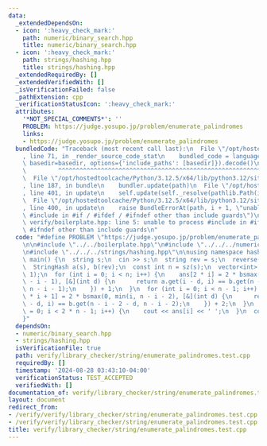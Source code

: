 ```yaml
---
data:
  _extendedDependsOn:
  - icon: ':heavy_check_mark:'
    path: numeric/binary_search.hpp
    title: numeric/binary_search.hpp
  - icon: ':heavy_check_mark:'
    path: strings/hashing.hpp
    title: strings/hashing.hpp
  _extendedRequiredBy: []
  _extendedVerifiedWith: []
  _isVerificationFailed: false
  _pathExtension: cpp
  _verificationStatusIcon: ':heavy_check_mark:'
  attributes:
    '*NOT_SPECIAL_COMMENTS*': ''
    PROBLEM: https://judge.yosupo.jp/problem/enumerate_palindromes
    links:
    - https://judge.yosupo.jp/problem/enumerate_palindromes
  bundledCode: "Traceback (most recent call last):\n  File \"/opt/hostedtoolcache/Python/3.12.5/x64/lib/python3.12/site-packages/onlinejudge_verify/documentation/build.py\"\
    , line 71, in _render_source_code_stat\n    bundled_code = language.bundle(stat.path,\
    \ basedir=basedir, options={'include_paths': [basedir]}).decode()\n          \
    \         ^^^^^^^^^^^^^^^^^^^^^^^^^^^^^^^^^^^^^^^^^^^^^^^^^^^^^^^^^^^^^^^^^^^^^^^^^^^^^^^^^\n\
    \  File \"/opt/hostedtoolcache/Python/3.12.5/x64/lib/python3.12/site-packages/onlinejudge_verify/languages/cplusplus.py\"\
    , line 187, in bundle\n    bundler.update(path)\n  File \"/opt/hostedtoolcache/Python/3.12.5/x64/lib/python3.12/site-packages/onlinejudge_verify/languages/cplusplus_bundle.py\"\
    , line 401, in update\n    self.update(self._resolve(pathlib.Path(included), included_from=path))\n\
    \  File \"/opt/hostedtoolcache/Python/3.12.5/x64/lib/python3.12/site-packages/onlinejudge_verify/languages/cplusplus_bundle.py\"\
    , line 400, in update\n    raise BundleErrorAt(path, i + 1, \"unable to process\
    \ #include in #if / #ifdef / #ifndef other than include guards\")\nonlinejudge_verify.languages.cplusplus_bundle.BundleErrorAt:\
    \ verify/boilerplate.hpp: line 5: unable to process #include in #if / #ifdef /\
    \ #ifndef other than include guards\n"
  code: "#define PROBLEM \"https://judge.yosupo.jp/problem/enumerate_palindromes\"\
    \n\n#include \"../../boilerplate.hpp\"\n#include \"../../../numeric/binary_search.hpp\"\
    \n#include \"../../../strings/hashing.hpp\"\n\nusing namespace hashing;\n\nint\
    \ main() {\n  string s;\n  cin >> s;\n  string rev = s;\n  reverse(all(rev));\n\
    \  StringHash a(s), b(rev);\n  const int n = sz(s);\n  vector<int> ans(2 * n -\
    \ 1);\n  for (int i = 0; i < n; i++) {\n    ans[2 * i] = 2 * bsmax(0, min(i, n\
    \ - i - 1), [&](int d) {\n      return a.get(i - d, i) == b.get(n - i - 1 - d,\
    \ n - i - 1);\n    }) + 1;\n  }\n  for (int i = 0; i < n - 1; i++) {\n    ans[2\
    \ * i + 1] = 2 * bsmax(0, min(i, n - i - 2), [&](int d) {\n      return a.get(i\
    \ - d, i) == b.get(n - i - 2 - d, n - i - 2);\n    }) + 2;\n  }\n  for (int i\
    \ = 0; i < 2 * n - 1; i++) {\n    cout << ans[i] << ' ';\n  }\n  cout << '\\n';\n\
    }"
  dependsOn:
  - numeric/binary_search.hpp
  - strings/hashing.hpp
  isVerificationFile: true
  path: verify/library_checker/string/enumerate_palindromes.test.cpp
  requiredBy: []
  timestamp: '2024-08-28 03:43:10-04:00'
  verificationStatus: TEST_ACCEPTED
  verifiedWith: []
documentation_of: verify/library_checker/string/enumerate_palindromes.test.cpp
layout: document
redirect_from:
- /verify/verify/library_checker/string/enumerate_palindromes.test.cpp
- /verify/verify/library_checker/string/enumerate_palindromes.test.cpp.html
title: verify/library_checker/string/enumerate_palindromes.test.cpp
---
```


